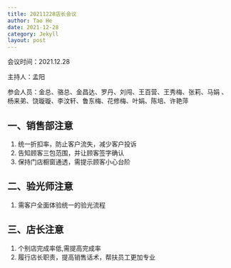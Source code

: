 ```yaml
---
title: 20211228店长会议
author: Tao He
date: 2021-12-28
category: Jekyll
layout: post
---
```


会议时间：2021.12.28  

主持人：孟阳 

参会人员：金总、骆总、金昌达、罗丹、刘闯、王百营、王秀梅、张莉、马娟 、杨来弟、饶璇璇、李汶轩、鲁东梅、花修梅、叶娟、陈培、许艳萍


## 一、销售部注意
1. 统一折扣率，防止客户流失，减少客户投诉
2. 告知顾客三包范围，并让顾客签字确认
3. 保持门店橱窗通透，需提示顾客小心台阶

## 二、验光师注意
1. 需客户全面体验统一的验光流程

## 三、店长注意
1. 个别店完成率低,需提高完成率
2. 履行店长职责，提高销售话术，帮扶员工更加专业
